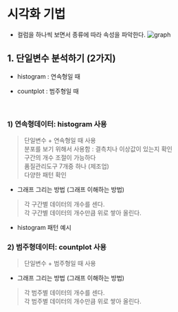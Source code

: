 # 시각화 기법

- 컬럼을 하나씩 보면서 종류에 따라 속성을 파악한다.
![graph](../img/graph.png)


## 1. 단일변수 분석하기 (2가지)
- histogram : 연속형일 때
- countplot : 범주형일 때

  <br>
  
### 1) 연속형데이터: histogram 사용
> 단일변수 + 연속형일 때 사용 <br>
> 분포를 보기 위해서 사용함 : 결측치나 이상값이 있는지 확인 <br>
> 구간의 개수 조절이 가능하다<br>
> 품질관리도구 7개중 하나 (제조업)<br>
> 다양한 패턴 확인<br>

* 그래프 그리는 방법 (그래프 이해하는 방법)
> 각 구간별 데이터의 개수를 센다.<br>
> 각 구간별 데이터의 개수만큼 위로 쌓아 올린다.

* histogram 패턴 예시
 


### 2) 범주형데이터: countplot 사용
> 단일변수 + 범주형일 때 사용 <br>

* 그래프 그리는 방법 (그래프 이해하는 방법)
> 각 범주별 데이터의 개수를 센다.<br>
> 각 범주별 데이터의 개수만큼 위로 쌓아 올린다.
